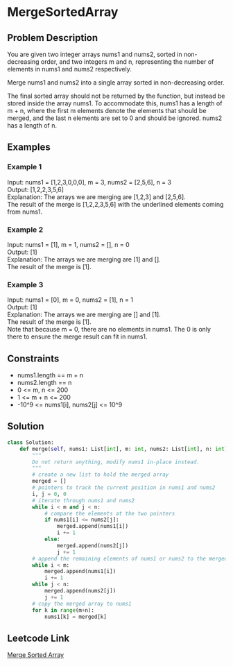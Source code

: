 # MergeSortedArray

## Problem Description
You are given two integer arrays nums1 and nums2, sorted in non-decreasing order, and two integers m and n, representing the number of elements in nums1 and nums2 respectively.<br>

Merge nums1 and nums2 into a single array sorted in non-decreasing order.<br>

The final sorted array should not be returned by the function, but instead be stored inside the array nums1. To accommodate this, nums1 has a length of m + n, where the first m elements denote the elements that should be merged, and the last n elements are set to 0 and should be ignored. nums2 has a length of n.<br>

## Examples
### Example 1
Input: nums1 = [1,2,3,0,0,0], m = 3, nums2 = [2,5,6], n = 3<br>
Output: [1,2,2,3,5,6]<br>
Explanation: The arrays we are merging are [1,2,3] and [2,5,6].<br>
The result of the merge is [1,2,2,3,5,6] with the underlined elements coming from nums1.<br>

### Example 2
Input: nums1 = [1], m = 1, nums2 = [], n = 0<br>
Output: [1]<br>
Explanation: The arrays we are merging are [1] and [].<br>
The result of the merge is [1].<br>

### Example 3
Input: nums1 = [0], m = 0, nums2 = [1], n = 1<br>
Output: [1]<br>
Explanation: The arrays we are merging are [] and [1].<br>
The result of the merge is [1].<br>
Note that because m = 0, there are no elements in nums1. The 0 is only there to ensure the merge result can fit in nums1.<br>

## Constraints
- nums1.length == m + n
- nums2.length == n
- 0 <= m, n <= 200
- 1 <= m + n <= 200
- -10^9 <= nums1[i], nums2[j] <= 10^9


## Solution
```python
class Solution:
    def merge(self, nums1: List[int], m: int, nums2: List[int], n: int) -> None:
        """
        Do not return anything, modify nums1 in-place instead.
        """
        # create a new list to hold the merged array
        merged = []
        # pointers to track the current position in nums1 and nums2
        i, j = 0, 0
        # iterate through nums1 and nums2
        while i < m and j < n:
            # compare the elements at the two pointers
            if nums1[i] <= nums2[j]:
                merged.append(nums1[i])
                i += 1
            else:
                merged.append(nums2[j])
                j += 1
        # append the remaining elements of nums1 or nums2 to the merged array
        while i < m:
            merged.append(nums1[i])
            i += 1
        while j < n:
            merged.append(nums2[j])
            j += 1
        # copy the merged array to nums1
        for k in range(m+n):
            nums1[k] = merged[k]
```

## Leetcode Link
[Merge Sorted Array](https://leetcode.com/problems/merge-sorted-array/)

